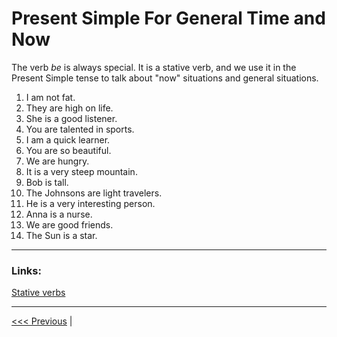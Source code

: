 # Present Simple For General Time and Now

The verb _be_ is always special. It is a stative verb, and we use it in the Present Simple tense to talk about "now" situations and general situations.

1. I am not fat.
1. They are high on life.
1. She is a good listener.
1. You are talented in sports.
1. I am a quick learner.
1. You are so beautiful.
1. We are hungry.
1. It is a very steep mountain.
1. Bob is tall.
1. The Johnsons are light travelers.
1. He is a very interesting person.
1. Anna is a nurse.
1. We are good friends.
1. The Sun is a star.

---

### Links:

[Stative verbs](https://learnenglish.britishcouncil.org/grammar/b1-b2-grammar/stative-verbs)

---

[<<< Previous](./PresentSImpleForNowSentenceExamples.md) |

